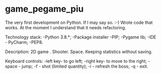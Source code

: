 # game_pegame_piu

The very first development on Python. If I may say so. :-)
Wrote code that works. At the moment I understand that it needs refactoring.

Technology stack:
-Python 3.8.*;
-Package installer -PIP;
-Pygame lib;
-IDE - PyCharm;
-PEP8.

Description:
2D game . Shooter. Space. Keeping statistics without saving.

Keyboard controls: 
-left key- to go left;
-right key- to move to the right;
-space - jump;
-f - shot (limited quantity);
-i - refresh the boss;
-q - exit.
